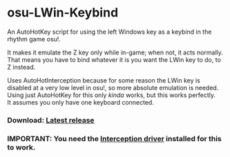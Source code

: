 # osu-LWin-Keybind
An AutoHotKey script for using the left Windows key as a keybind in the rhythm game osu!.

It makes it emulate the Z key only while in-game; when not, it acts normally.  
That means you have to bind whatever it is you want the LWin key to do, to Z instead.

Uses AutoHotInterception because for some reason the LWin key is disabled at a very low level in osu!, so more absolute emulation is needed. 
Using just AutoHotKey for this only <i>kinda</i> works, but this works perfectly.  
It assumes you only have one keyboard connected.

### Download: <a href="https://github.com/Calmoon/osu-LWin-Keybind/releases/latest/download/osu.LWin.Keybind.exe">Latest release</a>
### IMPORTANT: You need the <a href="http://www.oblita.com/interception">Interception driver</a> installed for this to work.
